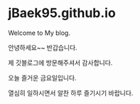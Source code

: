 # jBaek95.github.io

Welcome to My blog.

안녕하세요~~
반갑습니다.

제 깃블로그에 방문해주셔서 감사합니다.

오늘 즐거운 금요일입니다.

열심히 일하시면서
알찬 하루 즐기시기 바랍니다.

